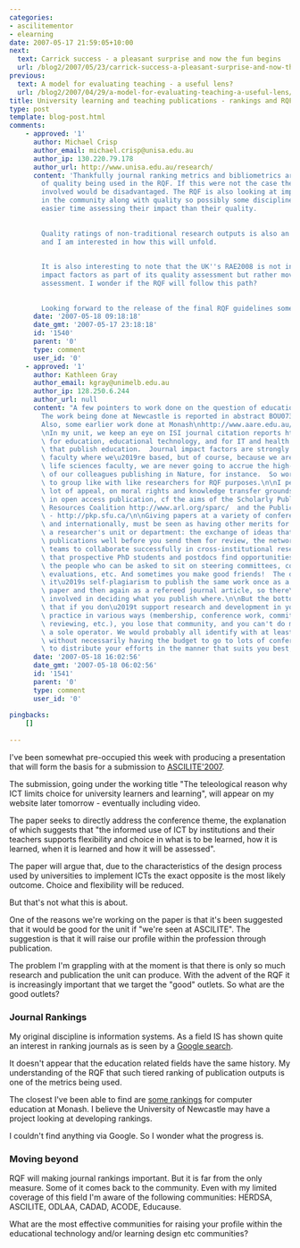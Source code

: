 ```yaml
---
categories:
- ascilitementor
- elearning
date: 2007-05-17 21:59:05+10:00
next:
  text: Carrick success - a pleasant surprise and now the fun begins
  url: /blog2/2007/05/23/carrick-success-a-pleasant-surprise-and-now-the-fun-begins/
previous:
  text: A model for evaluating teaching - a useful lens?
  url: /blog2/2007/04/29/a-model-for-evaluating-teaching-a-useful-lens/
title: University learning and teaching publications - rankings and RQF
type: post
template: blog-post.html
comments:
    - approved: '1'
      author: Michael Crisp
      author_email: michael.crisp@unisa.edu.au
      author_ip: 130.220.79.178
      author_url: http://www.unisa.edu.au/research/
      content: 'Thankfully journal ranking metrics and bibliometrics are only one measure
        of quality being used in the RQF. If this were not the case then half of the disciplines
        involved would be disadvantaged. The RQF is also looking at impact of research
        in the community along with quality so possibly some disciplines will have an
        easier time assessing their impact than their quality.
    
    
        Quality ratings of non-traditional research outputs is also an interesting case
        and I am interested in how this will unfold.
    
    
        It is also interesting to note that the UK''s RAE2008 is not including journal
        impact factors as part of its quality assessment but rather moving towards peer
        assessment. I wonder if the RQF will follow this path?
    
    
        Looking forward to the release of the final RQF guidelines sometime soon.'
      date: '2007-05-18 09:18:18'
      date_gmt: '2007-05-17 23:18:18'
      id: '1540'
      parent: '0'
      type: comment
      user_id: '0'
    - approved: '1'
      author: Kathleen Gray
      author_email: kgray@unimelb.edu.au
      author_ip: 128.250.6.244
      author_url: null
      content: "A few pointers to work done on the question of education journal rankings:\n\
        The work being done at Newcastle is reported in abstract BOU0733X at\nhttp://www.aare.edu.au/07xpap/abs07x.htm\n\
        Also, some earlier work done at Monash\nhttp://www.aare.edu.au/05pap/gil05744.pdf\n\
        \nIn my unit, we keep an eye on ISI journal citation reports http://scientific.thomson.com/products/jcr/\
        \ for education, educational technology, and for IT and health sciences journals\
        \ that publish education.  Journal impact factors are strongly emphasised in the\
        \ faculty where we\u2019re based, but of course, because we are educators in a\
        \ life sciences faculty, we are never going to accrue the high-impact publications\
        \ of our colleagues publishing in Nature, for instance.  So work has to be done\
        \ to group like with like researchers for RQF purposes.\n\nI personally find a\
        \ lot of appeal, on moral rights and knowledge transfer grounds, for publishing\
        \ in open access publication, cf the aims of the Scholarly Publishing and Academic\
        \ Resources Coalition http://www.arl.org/sparc/  and the Public Knowledge Project\
        \ - http://pkp.sfu.ca/\n\nGiving papers at a variety of conferences, nationally\
        \ and internationally, must be seen as having other merits for a researcher and\
        \ a researcher's unit or department: the exchange of ideas that influence your\
        \ publications well before you send them for review, the networking to build the\
        \ teams to collaborate successfully in cross-institutional research, the ways\
        \ that prospective PhD students and postdocs find opportunities, the links to\
        \ the people who can be asked to sit on steering committees, conduct external\
        \ evaluations, etc. And sometimes you make good friends!  The down side is that\
        \ it\u2019s self-plagiarism to publish the same work once as a refereed conference\
        \ paper and then again as a refereed journal article, so there\u2019s some judgement\
        \ involved in deciding what you publish where.\n\nBut the bottom line for me is\
        \ that if you don\u2019t support research and development in your community of\
        \ practice in various ways (membership, conference work, committee work, journal\
        \ reviewing, etc.), you lose that community, and you can't do much research as\
        \ a sole operator. We would probably all identify with at least a couple of CoPs,\
        \ without necessarily having the budget to go to lots of conferences, so you have\
        \ to distribute your efforts in the manner that suits you best, I reckon."
      date: '2007-05-18 16:02:56'
      date_gmt: '2007-05-18 06:02:56'
      id: '1541'
      parent: '0'
      type: comment
      user_id: '0'
    
pingbacks:
    []
    
---
```

I've been somewhat pre-occupied this week with producing a presentation that will form the basis for a submission to [ASCILITE'2007](http://www.ascilite.org.au/conferences/singapore07/).

The submission, going under the working title "The teleological reason why ICT limits choice for university learners and learning", will appear on my website later tomorrow - eventually including video.

The paper seeks to directly address the conference theme, the explanation of which suggests that "the informed use of ICT by institutions and their teachers supports flexibility and choice in what is to be learned, how it is learned, when it is learned and how it will be assessed".

The paper will argue that, due to the characteristics of the design process used by universities to implement ICTs the exact opposite is the most likely outcome. Choice and flexibility will be reduced.

But that's not what this is about.

One of the reasons we're working on the paper is that it's been suggested that it would be good for the unit if "we're seen at ASCILITE". The suggestion is that it will raise our profile within the profession through publication.

The problem I'm grappling with at the moment is that there is only so much research and publication the unit can produce. With the advent of the RQF it is increasingly important that we target the "good" outlets. So what are the good outlets?

### Journal Rankings

My original discipline is information systems. As a field IS has shown quite an interest in ranking journals as is seen by a [Google search](http://www.google.com.au/search?q=information+systems+journal+rankings).

It doesn't appear that the education related fields have the same history. My understanding of the RQF that such tiered ranking of publication outputs is one of the metrics being used.

The closest I've been able to find are [some rankings](http://www.infotech.monash.edu.au/research/internal-info/ranking-list/compeducation-journal-rankings.html) for computer education at Monash. I believe the University of Newcastle may have a project looking at developing rankings.

I couldn't find anything via Google. So I wonder what the progress is.

### Moving beyond

RQF will making journal rankings important. But it is far from the only measure. Some of it comes back to the community. Even with my limited coverage of this field I'm aware of the following communities: HERDSA, ASCILITE, ODLAA, CADAD, ACODE, Educause.

What are the most effective communities for raising your profile within the educational technology and/or learning design etc communities?